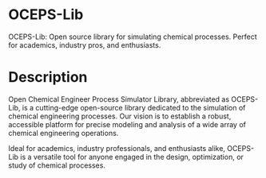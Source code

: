 # OCEPS-Lib
OCEPS-Lib: Open source library for simulating chemical processes. Perfect for academics, industry pros, and enthusiasts.

# Description
Open Chemical Engineer Process Simulator Library, abbreviated as OCEPS-Lib, is a cutting-edge open-source library dedicated to the simulation of chemical engineering processes. Our vision is to establish a robust, accessible platform for precise modeling and analysis of a wide array of chemical engineering operations.

Ideal for academics, industry professionals, and enthusiasts alike, OCEPS-Lib is a versatile tool for anyone engaged in the design, optimization, or study of chemical processes.
